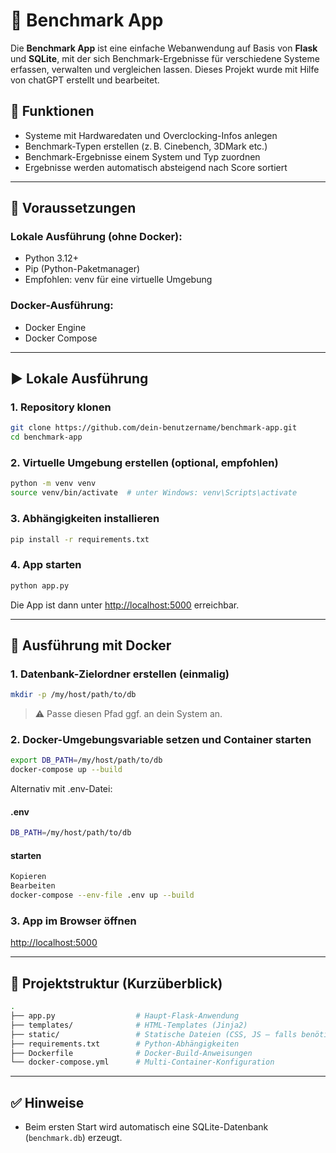 # 🧪 Benchmark App

Die **Benchmark App** ist eine einfache Webanwendung auf Basis von **Flask** und **SQLite**, mit der sich Benchmark-Ergebnisse für verschiedene Systeme erfassen, verwalten und vergleichen lassen.
Dieses Projekt wurde mit Hilfe von chatGPT erstellt und bearbeitet.

## 🔧 Funktionen

- Systeme mit Hardwaredaten und Overclocking-Infos anlegen
- Benchmark-Typen erstellen (z. B. Cinebench, 3DMark etc.)
- Benchmark-Ergebnisse einem System und Typ zuordnen
- Ergebnisse werden automatisch absteigend nach Score sortiert

---

## 🧩 Voraussetzungen

### Lokale Ausführung (ohne Docker):

- Python 3.12+
- Pip (Python-Paketmanager)
- Empfohlen: venv für eine virtuelle Umgebung

### Docker-Ausführung:

- Docker Engine
- Docker Compose

---

## ▶️ Lokale Ausführung

### 1. Repository klonen

```bash
git clone https://github.com/dein-benutzername/benchmark-app.git
cd benchmark-app
```

### 2. Virtuelle Umgebung erstellen (optional, empfohlen)

```bash
python -m venv venv
source venv/bin/activate  # unter Windows: venv\Scripts\activate
```

### 3. Abhängigkeiten installieren

```bash
pip install -r requirements.txt
```

### 4. App starten

```bash
python app.py
```

Die App ist dann unter [http://localhost:5000](http://localhost:5000) erreichbar.

---

## 🐳 Ausführung mit Docker

### 1. Datenbank-Zielordner erstellen (einmalig)

```bash
mkdir -p /my/host/path/to/db
```

> ⚠ Passe diesen Pfad ggf. an dein System an.

### 2. Docker-Umgebungsvariable setzen und Container starten

```bash
export DB_PATH=/my/host/path/to/db
docker-compose up --build
```
Alternativ mit .env-Datei:

#### .env

```bash
DB_PATH=/my/host/path/to/db
```

####  starten

```bash
Kopieren
Bearbeiten
docker-compose --env-file .env up --build
```

### 3. App im Browser öffnen

[http://localhost:5000](http://localhost:5000)

---

## 📁 Projektstruktur (Kurzüberblick)

```bash
.
├── app.py                  # Haupt-Flask-Anwendung
├── templates/              # HTML-Templates (Jinja2)
├── static/                 # Statische Dateien (CSS, JS – falls benötigt)
├── requirements.txt        # Python-Abhängigkeiten
├── Dockerfile              # Docker-Build-Anweisungen
└── docker-compose.yml      # Multi-Container-Konfiguration
```

---

## ✅ Hinweise

- Beim ersten Start wird automatisch eine SQLite-Datenbank (`benchmark.db`) erzeugt.
